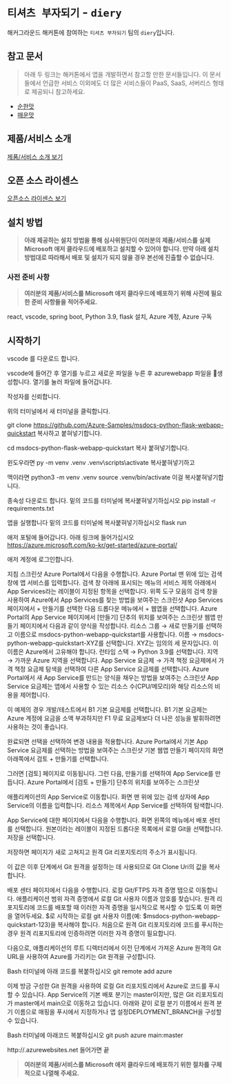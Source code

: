 # `티셔츠 부자되기` - `diery`

해커그라운드 해커톤에 참여하는 `티셔츠 부자되기` 팀의 `diery`입니다.

## 참고 문서

> 아래 두 링크는 해커톤에서 앱을 개발하면서 참고할 만한 문서들입니다. 이 문서들에서 언급한 서비스 이외에도 더 많은 서비스들이 PaaS, SaaS, 서버리스 형태로 제공되니 참고하세요.

- [순한맛](./REFERENCES_BASIC.md)
- [매운맛](./REFERENCES_ADVANCED.md)

## 제품/서비스 소개

<!-- 아래 링크는 지우지 마세요 -->
[제품/서비스 소개 보기](TOPIC.md)
<!-- 위 링크는 지우지 마세요 -->

## 오픈 소스 라이센스

<!-- 아래 링크는 지우지 마세요 -->
[오픈소스 라이센스 보기](./LICENSE)
<!-- 위 링크는 지우지 마세요 -->

## 설치 방법

> **아래 제공하는 설치 방법을 통해 심사위원단이 여러분의 제품/서비스를 실제 Microsoft 애저 클라우드에 배포하고 설치할 수 있어야 합니다. 만약 아래 설치 방법대로 따라해서 배포 및 설치가 되지 않을 경우 본선에 진출할 수 없습니다.**

### 사전 준비 사항

> **여러분의 제품/서비스를 Microsoft 애저 클라우드에 배포하기 위해 사전에 필요한 준비 사항들을 적어주세요.**

react, vscode, spring boot, Python 3.9, flask 설치, Azure 계정, Azure 구독

## 시작하기

vscode 를 다운로드 합니다.

vscode에 들어간 후 열기를 누르고 새로운 파일을 누른 후 azurewebapp 파일을 생성합니다. 열기를 눌러 파일에 들어갑니다. 

작성자를 신뢰합니다.

위의 터미널에서 새 터미널을 클릭합니다.

git clone https://github.com/Azure-Samples/msdocs-python-flask-webapp-quickstart 복사하고 붙혀넣기합니다.

cd msdocs-python-flask-webapp-quickstart 복사 붙혀넣기합니다.

윈도우라면 
py -m venv .venv
.venv\scripts\activate 복사붙혀넣기하고 

맥이라면 
python3 -m venv .venv
source .venv/bin/activate 이걸 복사붙혀넣기합니다.

종속성 다운로드 합니다. 밑의 코드를 터미널에 복사붙혀넣기하십시오
pip install -r requirements.txt

앱을 실행합니다 밑의 코드를 터미널에 복사붙혀넣기하십시오
flask run

애저 포털에 들어갑니다.  아래 링크에 들어가십시오
https://azure.microsoft.com/ko-kr/get-started/azure-portal/

애저 계정에 로그인합니다.

지침	스크린샷
Azure Portal에서 다음을 수행합니다.
Azure Portal 맨 위에 있는 검색 창에 앱 서비스를 입력합니다.
검색 창 아래에 표시되는 메뉴의 서비스 제목 아래에서 App Services라는 레이블이 지정된 항목을 선택합니다.
위쪽 도구 모음의 검색 창을 사용하여 Azure에서 App Services를 찾는 방법을 보여주는 스크린샷
App Services 페이지에서 + 만들기를 선택한 다음 드롭다운 메뉴에서 + 웹앱을 선택합니다.	Azure Portal의 App Service 페이지에서 [만들기] 단추의 위치를 보여주는 스크린샷
웹앱 만들기 페이지에서 다음과 같이 양식을 작성합니다.
  리소스 그룹 → 새로 만들기를 선택하고 이름으로 msdocs-python-webapp-quickstart를 사용합니다.
  이름 → msdocs-python-webapp-quickstart-XYZ를 선택합니다. XYZ는 임의의 세 문자입니다. 이 이름은 Azure에서 고유해야 합니다.
  런타임 스택 → Python 3.9를 선택합니다.
  지역 → 가까운 Azure 지역을 선택합니다.
  App Service 요금제 → 가격 책정 요금제에서 가격 책정 요금제 탐색을 선택하여 다른 App Service 요금제를 선택합니다.
  Azure Portal에서 새 App Service를 만드는 양식을 채우는 방법을 보여주는 스크린샷
  App Service 요금제는 앱에서 사용할 수 있는 리소스 수(CPU/메모리)와 해당 리소스의 비용을 제어합니다.

이 예제의 경우 개발/테스트에서 B1 기본 요금제를 선택합니다. B1 기본 요금제는 Azure 계정에 요금을 소액 부과하지만 F1 무료 요금제보다 더 나은 성능을 발휘하려면 사용하는 것이 좋습니다.

완료되면 선택을 선택하여 변경 내용을 적용합니다.	Azure Portal에서 기본 App Service 요금제를 선택하는 방법을 보여주는 스크린샷
기본 웹앱 만들기 페이지의 화면 아래쪽에서 검토 + 만들기를 선택합니다.

그러면 [검토] 페이지로 이동됩니다. 그런 다음, 만들기를 선택하여 App Service를 만듭니다.	Azure Portal에서 [검토 + 만들기] 단추의 위치를 보여주는 스크린샷

애플리케이션의 App Service로 이동합니다.
화면 맨 위에 있는 검색 상자에 App Service의 이름을 입력합니다.
리소스 제목에서 App Service를 선택하여 탐색합니다.

App Service에 대한 페이지에서 다음을 수행합니다.
화면 왼쪽의 메뉴에서 배포 센터를 선택합니다.
원본이라는 레이블이 지정된 드롭다운 목록에서 로컬 Git을 선택합니다.
저장을 선택합니다.

저장하면 페이지가 새로 고쳐지고 원격 Git 리포지토리의 주소가 표시됩니다.

이 값은 이후 단계에서 Git 원격을 설정하는 데 사용되므로 Git Clone Uri의 값을 복사합니다.

배포 센터 페이지에서 다음을 수행합니다.
로컬 Git/FTPS 자격 증명 탭으로 이동합니다.
애플리케이션 범위 자격 증명에서 로컬 Git 사용자 이름과 암호를 찾습니다.
원격 리포지토리에 코드를 배포할 때 이러한 자격 증명을 일시적으로 복사할 수 있도록 이 화면을 열어두세요. $로 시작하는 로컬 git 사용자 이름(예: $msdocs-python-webapp-quickstart-123)을 복사해야 합니다.
처음으로 원격 Git 리포지토리에 코드를 푸시하는 경우 원격 리포지토리에 인증하려면 이러한 자격 증명이 필요합니다.

다음으로, 애플리케이션의 루트 디렉터리에서 이전 단계에서 가져온 Azure 원격의 Git URL을 사용하여 Azure를 가리키는 Git 원격을 구성합니다.

Bash  터미널에 아래 코드를 복붙하십시오
git remote add azure <git-deployment-url>

이제 방금 구성한 Git 원격을 사용하여 로컬 Git 리포지토리에서 Azure로 코드를 푸시할 수 있습니다. App Service의 기본 배포 분기는 master이지만, 많은 Git 리포지토리가 master에서 main으로 이동하고 있습니다. 아래와 같이 로컬 분기 이름에서 원격 분기 이름으로 매핑을 푸시에서 지정하거나 앱 설정DEPLOYMENT_BRANCH을 구성할 수 있습니다.

Bash 터미널에 아래코드 복붙하십시오
git push azure main:master

http://<app-name>.azurewebsites.net 들어가면 끝

> **여러분의 제품/서비스를 Microsoft 애저 클라우드에 배포하기 위한 절차를 구체적으로 나열해 주세요.**
